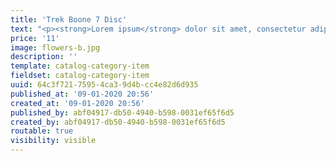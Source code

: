 ```yaml
---
title: 'Trek Boone 7 Disc'
text: "<p><strong>Lorem ipsum</strong> dolor sit amet, consectetur adipiscing elit, sed do eiusmod tempor incididunt ut labore et dolore magna aliqua. Aliquet enim tortor at auctor urna nunc. Morbi tristique senectus et netus et. Mattis vulputate enim nulla aliquet. Enim eu turpis egestas pretium aenean pharetra magna ac. Ut lectus arcu bibendum at varius vel pharetra vel. Cras fermentum odio eu feugiat. Dictum non consectetur a erat nam. Lacus suspendisse faucibus interdum posuere lorem ipsum. Scelerisque in dictum non consectetur a erat nam.\r\n</p><p>\r\n</p><p><strong>Et ultrices</strong> neque ornare aenean euismod elementum nisi quis eleifend. Ultricies tristique nulla aliquet enim tortor at auctor urna nunc. Ac feugiat sed lectus vestibulum mattis ullamcorper velit sed. Augue lacus viverra vitae congue eu. Habitant morbi tristique senectus et netus et malesuada fames. Nec tincidunt praesent semper feugiat nibh sed. Viverra suspendisse potenti nullam ac tortor vitae. Sit amet venenatis urna cursus eget. Et ultrices neque ornare aenean euismod elementum nisi. Felis donec et odio pellentesque diam volutpat commodo sed. Consequat id porta nibh venenatis cras sed felis eget velit. In aliquam sem fringilla ut morbi tincidunt. Convallis tellus id interdum velit laoreet id. Sed turpis tincidunt id aliquet risus feugiat in ante. Sit amet porttitor eget dolor morbi. Orci dapibus ultrices in iaculis nunc sed. Scelerisque mauris pellentesque pulvinar pellentesque habitant morbi tristique senectus et. Fringilla ut morbi tincidunt augue interdum velit euismod in. Lobortis mattis aliquam faucibus purus in massa.\r\n</p><p>\r\n</p><p><strong>Lacus </strong>suspendisse faucibus interdum posuere lorem ipsum dolor sit amet. Cras tincidunt lobortis feugiat vivamus at augue eget arcu dictum. Et leo duis ut diam quam nulla porttitor massa. Eu feugiat pretium nibh ipsum. Dignissim convallis aenean et tortor at risus viverra. Eget lorem dolor sed viverra ipsum nunc aliquet bibendum. Aliquam faucibus purus in massa. Faucibus interdum posuere lorem ipsum. A lacus vestibulum sed arcu non odio euismod lacinia. Pellentesque elit ullamcorper dignissim cras tincidunt. Enim ut tellus elementum sagittis vitae et leo duis.</p>"
price: '11'
image: flowers-b.jpg
description: ''
template: catalog-category-item
fieldset: catalog-category-item
uuid: 64c3f721-7595-4ca3-9d4b-cc4e82d6d935
published_at: '09-01-2020 20:56'
created_at: '09-01-2020 20:56'
published_by: abf04917-db50-4940-b598-0031ef65f6d5
created_by: abf04917-db50-4940-b598-0031ef65f6d5
routable: true
visibility: visible
---
```

